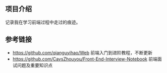 ## 项目介绍

记录我在学习前端过程中走过的痕迹。

## 参考链接

-   https://github.com/qianguyihao/Web 前端入门到进阶教程，不断更新
-   https://github.com/CavsZhouyou/Front-End-Interview-Notebook 前端面试问题及重要知识点
